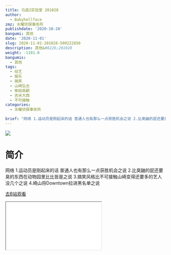 ```yaml
---
title: 马造2实验室 201028
author:
  - Babyhellface
zmz: 水曜侦探事务所
publishdate: '2020-10-28'
bangumi: 其他
date: '2020-11-01'
slug: 2020-11-01-201028-500222850
description: 其他&#8226;201028
weight: -1101.0
bangumis:
  - 其他
tags:
  - 综艺
  - 娱乐
  - 搞笑
  - 山崎弘也
  - 柴田英嗣
  - 吉米大西
  - 不可接触
categories:
  - 水曜侦探事务所

brief: "网络 1.运动员是刚起床的话 普通人也有那么一点获胜机会之说 2.比臭鼬的屁还要臭的东西在动物园里比比皆是之说 3.搞笑风格比不可接触山崎变得还要多的艺人没几个之说 4.崎山将Downtown拉进黑名单之说"
---
```

![](https://raw.githubusercontent.com/tcgriffith/owaraisite/master/static/tmpimg/c49afc6b26a1e7e8c3026515177008e2c8b34834.jpg.480.jpg)
# 简介  
网络
1.运动员是刚起床的话 普通人也有那么一点获胜机会之说
2.比臭鼬的屁还要臭的东西在动物园里比比皆是之说
3.搞笑风格比不可接触山崎变得还要多的艺人没几个之说
4.崎山将Downtown拉进黑名单之说  

[去B站观看](https://www.bilibili.com/video/av500222850/)
<div class ="resp-container"><iframe class="testiframe" src="//player.bilibili.com/player.html?aid=500222850"", scrolling="no", allowfullscreen="true" > </iframe></div> 
